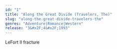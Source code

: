 ```yaml
---
id: "1"
title: "Along the Great Divide (Travelers, The)"
slug: "along-the-great-divide-travelers-the"
genres: "Adventure|Romance|Western"
release: "3&#x2F;4&#x2F;1993"
---
```


LeFort II fracture

